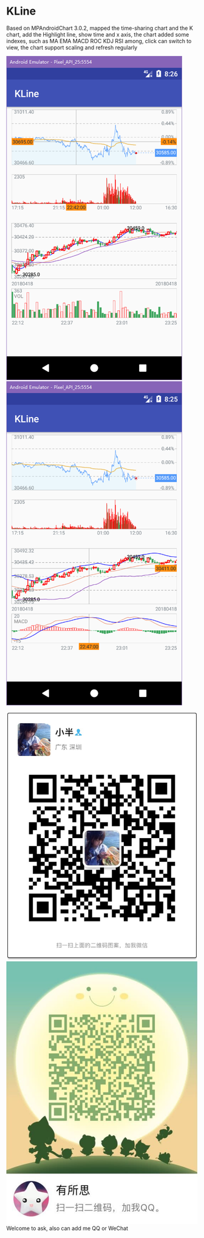 # KLine
Based on MPAndroidChart 3.0.2, mapped the time-sharing chart and the K chart, add the Highlight line, show time and x axis, the chart added some indexes, such as MA EMA MACD ROC KDJ RSI among, click can switch to view, the chart support scaling and refresh regularly

![Image text](https://raw.githubusercontent.com/chlseeky/KLine/master/Screenshots/20180422162658.png)
![Image text](https://raw.githubusercontent.com/chlseeky/KLine/master/Screenshots/20180422162514.png)

![Image text](https://github.com/chlseeky/KLine/raw/master/Screenshots/IMG_4520.JPG )![Image text](https://github.com/chlseeky/KLine/raw/master/Screenshots/QQ%E5%9B%BE%E7%89%8720180422165520.jpg) 
Welcome to ask, also can add me QQ or WeChat
